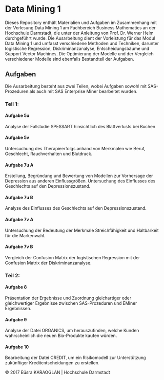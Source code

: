 # Data Mining 1
Dieses Repository enthält Materialien und Aufgaben im Zusammenhang mit der Vorlesung Data Mining 1 am Fachbereich Business Mathematics an der Hochschule Darmstadt, die unter der Anleitung von Prof. Dr. Werner Helm durchgeführt wurde. Die Ausarbeitung dient der Vorleistung für das Modul Data Mining 1 und umfasst verschiedene Methoden und Techniken, darunter logistische Regression, Diskriminanzanalyse, Entscheidungsbäume und Support Vector Machines. Die Optimierung der Modelle und der Vergleich verschiedener Modelle sind ebenfalls Bestandteil der Aufgaben.


## Aufgaben
Die Ausarbeitung besteht aus zwei Teilen, wobei Aufgaben sowohl mit SAS-Prozeduren als auch mit SAS Enterprise Miner bearbeitet wurden.


### Teil 1:

#### Aufgabe 5u
Analyse der Fallstudie SPESSART hinsichtlich des Blattverlusts bei Buchen.

#### Aufgabe 5v
Untersuchung des Therapieerfolgs anhand von Merkmalen wie Beruf, Geschlecht, Rauchverhalten und Blutdruck.

#### Aufgabe 7u A
Erstellung, Begründung und Bewertung von Modellen zur Vorhersage der Depression aus anderen Einflussgrößen. Untersuchung des Einflusses des Geschlechts auf den Depressionszustand.

#### Aufgabe 7u B
Analyse des Einflusses des Geschlechts auf den Depressionszustand.

#### Aufgabe 7v A
Untersuchung der Bedeutung der Merkmale Streichfähigkeit und Haltbarkeit für die Markenwahl.

#### Aufgabe 7v B
Vergleich der Confusion Matrix der logistischen Regression mit der Confusion Matrix der Diskriminanzanalyse.


### Teil 2:

#### Aufgabe 8
Präsentation der Ergebnisse und Zuordnung gleichartiger oder gleichwertiger Ergebnisse zwischen SAS-Prozeduren und EMiner Ergebnissen.

#### Aufgabe 9
Analyse der Datei ORGANICS, um herauszufinden, welche Kunden wahrscheinlich die neuen Bio-Produkte kaufen würden.

#### Aufgabe 10
Bearbeitung der Datei CREDIT, um ein Risikomodell zur Unterstützung zukünftiger Kreditentscheidungen zu erstellen.


© 2017 Büsra KARAOGLAN | Hochschule Darmstadt
